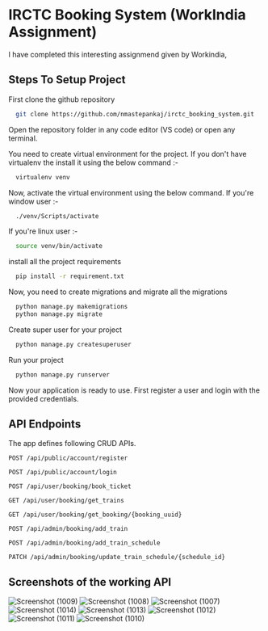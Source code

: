 # IRCTC Booking System (WorkIndia Assignment)
I have completed this interesting assignmend given by Workindia, 

## Steps To Setup Project

First clone the github repository

```bash
  git clone https://github.com/nmastepankaj/irctc_booking_system.git
```

Open the repository folder in any code editor (VS code) or open any terminal.

You need to create virtual environment for the project. If you don't have virtualenv the install it using the below command :-

```bash
  virtualenv venv
```

Now, activate the virtual environment using the below command.
If you're window user :-

```bash
  ./venv/Scripts/activate
```


If you're linux user :-

```bash
  source venv/bin/activate
```

install all the project requirements

```bash
  pip install -r requirement.txt
```


Now, you need to create migrations and migrate all the migrations

```bash
  python manage.py makemigrations
  python manage.py migrate
```

Create super user for your project

```bash
  python manage.py createsuperuser
```

Run your project

```bash
  python manage.py runserver
```

Now your application is ready to use. First register a user and login with the provided credentials.


## API Endpoints


The app defines following CRUD APIs.

    POST /api/public/account/register
    
    POST /api/public/account/login
    
    POST /api/user/booking/book_ticket
    
    GET /api/user/booking/get_trains
    
    GET /api/user/booking/get_booking/{booking_uuid}

    POST /api/admin/booking/add_train

    POST /api/admin/booking/add_train_schedule

    PATCH /api/admin/booking/update_train_schedule/{schedule_id}


## Screenshots of the working API
![Screenshot (1009)](https://github.com/nmastepankaj/irctc_booking_system/assets/68346633/d5c2640a-364f-4fcf-817f-3deaad5c5cca)
![Screenshot (1008)](https://github.com/nmastepankaj/irctc_booking_system/assets/68346633/2f775b68-4d11-4c1e-b8d3-38901d2407de)
![Screenshot (1007)](https://github.com/nmastepankaj/irctc_booking_system/assets/68346633/40a1b32c-7dc4-4946-b8a7-089125d2ab33)
![Screenshot (1014)](https://github.com/nmastepankaj/irctc_booking_system/assets/68346633/3adb1754-7709-4142-86ac-abb707b30d96)
![Screenshot (1013)](https://github.com/nmastepankaj/irctc_booking_system/assets/68346633/e7496fb5-027c-4149-b6f2-a9c5768dea2d)
![Screenshot (1012)](https://github.com/nmastepankaj/irctc_booking_system/assets/68346633/e9a8f553-7dfd-413c-a92a-0c43add39493)
![Screenshot (1011)](https://github.com/nmastepankaj/irctc_booking_system/assets/68346633/eecdf245-e9cd-4fd9-b99a-2b18850ac202)
![Screenshot (1010)](https://github.com/nmastepankaj/irctc_booking_system/assets/68346633/8494633e-2be0-405f-b073-6633163c4d36)


